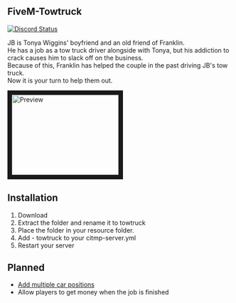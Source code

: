 ## FiveM-Towtruck
<a href="https://discord.gg/eNJraMf"><img alt="Discord Status" src="https://discordapp.com/api/guilds/285462938691567627/widget.png"></a>   

JB is Tonya Wiggins' boyfriend and an old friend of Franklin.   
He has a job as a tow truck driver alongside with Tonya, but his addiction to crack causes him to slack off on the business.   
Because of this, Franklin has helped the couple in the past driving JB's tow truck.  
Now it is your turn to help them out.

<a href="https://www.youtube.com/watch?v=HVTvYueh4PM" target="_blank"><img src="http://img.youtube.com/vi/HVTvYueh4PM/0.jpg" 
alt="Preview" width="240" height="180" border="10" /></a>

## Installation
1. Download
2. Extract the folder and rename it to towtruck
3. Place the folder in your resource folder.
4. Add - towtruck to your citmp-server.yml
5. Restart your server

## Planned
- [Add multiple car positions](https://github.com/FiveM-Scripts/FiveM-Towtruck/issues/2)
- Allow players to get money when the job is finished
